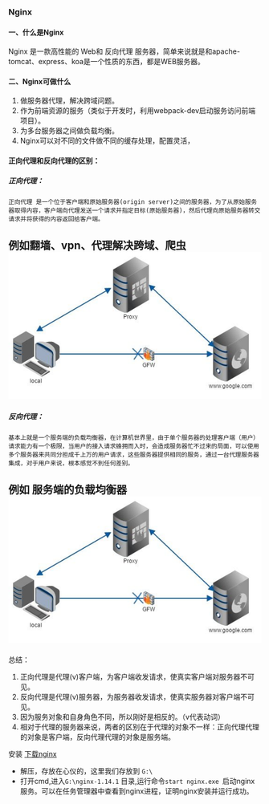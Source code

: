 ### Nginx
#### 一、什么是Nginx
Nginx 是一款高性能的 Web和 反向代理 服务器，简单来说就是和apache-tomcat、express、koa是一个性质的东西，都是WEB服务器。

#### 二、Nginx可做什么
1. 做服务器代理，解决跨域问题。
2. 作为前端资源的服务（类似于开发时，利用webpack-dev启动服务访问前端项目）。
2. 为多台服务器之间做负载均衡。
3. Nginx可以对不同的文件做不同的缓存处理，配置灵活，
#### 正向代理和反向代理的区别：



##### 正向代理：

`正向代理 是一个位于客户端和原始服务器(origin server)之间的服务器，为了从原始服务器取得内容，客户端向代理发送一个请求并指定目标(原始服务器)，然后代理向原始服务器转交请求并将获得的内容返回给客户端。`

例如翻墙、vpn、代理解决跨域、爬虫
![正向代理图](./img/zxdl.jpg)
---
##### 反向代理：
`基本上就是一个服务端的负载均衡器，在计算机世界里，由于单个服务器的处理客户端（用户）请求能力有一个极限，当用户的接入请求蜂拥而入时，会造成服务器忙不过来的局面，可以使用多个服务器来共同分担成千上万的用户请求，这些服务器提供相同的服务，通过一台代理服务器集成，对于用户来说，根本感觉不到任何差别。`

例如  服务端的负载均衡器
![反向代理图](./img/zxdl.jpg)
---
总结：
1. 正向代理是代理(v)客户端，为客户端收发请求，使真实客户端对服务器不可见。
2. 反向代理是代理(v)服务器，为服务器收发请求，使真实服务器对客户端不可见。
3. 因为服务对象和自身角色不同，所以刚好是相反的。（v代表动词）
4. 相对于代理的服务器来说，两者的区别在于代理的对象不一样：正向代理代理的对象是客户端，反向代理代理的对象是服务端。


安装
[下载nginx](http://nginx.org/en/download.html)

* 解压，存放在心仪的，这里我们存放到 `G:\`
* 打开cmd,进入`G:\nginx-1.14.1` 目录,运行命令`start nginx.exe `启动nginx服务。可以在任务管理器中查看到nginx进程，证明nginx安装并运行成功。

